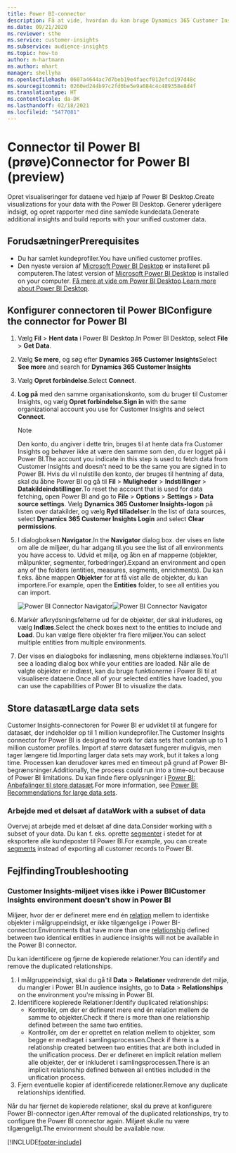 ```yaml
---
title: Power BI-connector
description: Få at vide, hvordan du kan bruge Dynamics 365 Customer Insights-connectoren i Power BI.
ms.date: 09/21/2020
ms.reviewer: sthe
ms.service: customer-insights
ms.subservice: audience-insights
ms.topic: how-to
author: m-hartmann
ms.author: mhart
manager: shellyha
ms.openlocfilehash: 0607a4644ac7d7beb19e4faecf012efcd197d48c
ms.sourcegitcommit: 0260ed244b97c2fd0be5e9a084c4c489358e8d4f
ms.translationtype: HT
ms.contentlocale: da-DK
ms.lasthandoff: 02/18/2021
ms.locfileid: "5477081"
---
```

# <a name="connector-for-power-bi-preview"></a><span data-ttu-id="1839a-103">Connector til Power BI (prøve)</span><span class="sxs-lookup"><span data-stu-id="1839a-103">Connector for Power BI (preview)</span></span>

<span data-ttu-id="1839a-104">Opret visualiseringer for dataene ved hjælp af Power BI Desktop.</span><span class="sxs-lookup"><span data-stu-id="1839a-104">Create visualizations for your data with the Power BI Desktop.</span></span> <span data-ttu-id="1839a-105">Generer yderligere indsigt, og opret rapporter med dine samlede kundedata.</span><span class="sxs-lookup"><span data-stu-id="1839a-105">Generate additional insights and build reports with your unified customer data.</span></span>

## <a name="prerequisites"></a><span data-ttu-id="1839a-106">Forudsætninger</span><span class="sxs-lookup"><span data-stu-id="1839a-106">Prerequisites</span></span>

- <span data-ttu-id="1839a-107">Du har samlet kundeprofiler.</span><span class="sxs-lookup"><span data-stu-id="1839a-107">You have unified customer profiles.</span></span>
- <span data-ttu-id="1839a-108">Den nyeste version af [Microsoft Power BI Desktop](https://powerbi.microsoft.com/desktop/) er installeret på computeren.</span><span class="sxs-lookup"><span data-stu-id="1839a-108">The latest version of [Microsoft Power BI Desktop](https://powerbi.microsoft.com/desktop/) is installed on your computer.</span></span> <span data-ttu-id="1839a-109">[Få mere at vide om Power BI Desktop](https://docs.microsoft.com/power-bi/desktop-what-is-desktop).</span><span class="sxs-lookup"><span data-stu-id="1839a-109">[Learn more about Power BI Desktop](https://docs.microsoft.com/power-bi/desktop-what-is-desktop).</span></span>

## <a name="configure-the-connector-for-power-bi"></a><span data-ttu-id="1839a-110">Konfigurer connectoren til Power BI</span><span class="sxs-lookup"><span data-stu-id="1839a-110">Configure the connector for Power BI</span></span>

1. <span data-ttu-id="1839a-111">Vælg **Fil** > **Hent data** i Power BI Desktop.</span><span class="sxs-lookup"><span data-stu-id="1839a-111">In Power BI Desktop, select **File** > **Get Data**.</span></span>

1. <span data-ttu-id="1839a-112">Vælg **Se mere**, og søg efter **Dynamics 365 Customer Insights**</span><span class="sxs-lookup"><span data-stu-id="1839a-112">Select **See more** and search for **Dynamics 365 Customer Insights**</span></span>

1. <span data-ttu-id="1839a-113">Vælg **Opret forbindelse**.</span><span class="sxs-lookup"><span data-stu-id="1839a-113">Select **Connect**.</span></span>

1. <span data-ttu-id="1839a-114">**Log på** med den samme organisationskonto, som du bruger til Customer Insights, og vælg **Opret forbindelse**.</span><span class="sxs-lookup"><span data-stu-id="1839a-114">**Sign in** with the same organizational account you use for Customer Insights and select **Connect**.</span></span>
   > [!NOTE]
   > <span data-ttu-id="1839a-115">Den konto, du angiver i dette trin, bruges til at hente data fra Customer Insights og behøver ikke at være den samme som den, du er logget på i Power BI.</span><span class="sxs-lookup"><span data-stu-id="1839a-115">The account you indicate in this step is used to fetch data from Customer Insights and doesn't need to be the same you are signed in to Power BI.</span></span> <span data-ttu-id="1839a-116">Hvis du vil nulstille den konto, der bruges til hentning af data, skal du åbne Power BI og gå til **Fil** > **Muligheder** > **Indstillinger** > **Datakildeindstillinger**.</span><span class="sxs-lookup"><span data-stu-id="1839a-116">To reset the account that is used for data fetching, open Power BI and go to **File** > **Options** > **Settings** > **Data source settings**.</span></span> <span data-ttu-id="1839a-117">Vælg **Dynamics 365 Customer Insights-logon** på listen over datakilder, og vælg **Ryd tilladelser**.</span><span class="sxs-lookup"><span data-stu-id="1839a-117">In the list of data sources, select **Dynamics 365 Customer Insights Login** and select **Clear permissions**.</span></span>  

1. <span data-ttu-id="1839a-118">I dialogboksen **Navigator**.</span><span class="sxs-lookup"><span data-stu-id="1839a-118">In the **Navigator** dialog box.</span></span> <span data-ttu-id="1839a-119">der vises en liste om alle de miljøer, du har adgang til.</span><span class="sxs-lookup"><span data-stu-id="1839a-119">you see the list of all environments you have access to.</span></span> <span data-ttu-id="1839a-120">Udvid et miljø, og åbn en af mapperne (objekter, målpunkter, segmenter, forbedringer).</span><span class="sxs-lookup"><span data-stu-id="1839a-120">Expand an environment and open any of the folders (entities, measures, segments, enrichments).</span></span> <span data-ttu-id="1839a-121">Du kan f.eks. åbne mappen **Objekter** for at få vist alle de objekter, du kan importere.</span><span class="sxs-lookup"><span data-stu-id="1839a-121">For example, open the **Entities** folder, to see all entities you can import.</span></span>

   <span data-ttu-id="1839a-122">![Power BI Connector Navigator](media/power-bi-navigator.png "Power BI Connector Navigator")</span><span class="sxs-lookup"><span data-stu-id="1839a-122">![Power BI Connector Navigator](media/power-bi-navigator.png "Power BI Connector Navigator")</span></span>

1. <span data-ttu-id="1839a-123">Markér afkrydsningsfelterne ud for de objekter, der skal inkluderes, og vælg **Indlæs**.</span><span class="sxs-lookup"><span data-stu-id="1839a-123">Select the check boxes next to the entities to include and **Load**.</span></span> <span data-ttu-id="1839a-124">Du kan vælge flere objekter fra flere miljøer.</span><span class="sxs-lookup"><span data-stu-id="1839a-124">You can select multiple entities from multiple environments.</span></span>

1. <span data-ttu-id="1839a-125">Der vises en dialogboks for indlæsning, mens objekterne indlæses.</span><span class="sxs-lookup"><span data-stu-id="1839a-125">You'll see a loading dialog box while your entities are loaded.</span></span> <span data-ttu-id="1839a-126">Når alle de valgte objekter er indlæst, kan du bruge funktionerne i Power BI til at visualisere dataene.</span><span class="sxs-lookup"><span data-stu-id="1839a-126">Once all of your selected entities have loaded, you can use the capabilities of Power BI to visualize the data.</span></span>

## <a name="large-data-sets"></a><span data-ttu-id="1839a-127">Store datasæt</span><span class="sxs-lookup"><span data-stu-id="1839a-127">Large data sets</span></span>

<span data-ttu-id="1839a-128">Customer Insights-connectoren for Power BI er udviklet til at fungere for datasæt, der indeholder op til 1 million kundeprofiler.</span><span class="sxs-lookup"><span data-stu-id="1839a-128">The Customer Insights connector for Power BI is designed to work for data sets that contain up to 1 million customer profiles.</span></span> <span data-ttu-id="1839a-129">Import af større datasæt fungerer muligvis, men tager længere tid.</span><span class="sxs-lookup"><span data-stu-id="1839a-129">Importing larger data sets may work, but it takes a long time.</span></span> <span data-ttu-id="1839a-130">Processen kan derudover køres med en timeout på grund af Power BI-begrænsninger.</span><span class="sxs-lookup"><span data-stu-id="1839a-130">Additionally, the process could run into a time-out because of Power BI limitations.</span></span> <span data-ttu-id="1839a-131">Du kan finde flere oplysninger i [Power BI: Anbefalinger til store datasæt](https://docs.microsoft.com/power-bi/admin/service-premium-what-is#large-datasets).</span><span class="sxs-lookup"><span data-stu-id="1839a-131">For more information, see [Power BI: Recommendations for large data sets](https://docs.microsoft.com/power-bi/admin/service-premium-what-is#large-datasets).</span></span> 

### <a name="work-with-a-subset-of-data"></a><span data-ttu-id="1839a-132">Arbejde med et delsæt af data</span><span class="sxs-lookup"><span data-stu-id="1839a-132">Work with a subset of data</span></span>

<span data-ttu-id="1839a-133">Overvej at arbejde med et delsæt af dine data.</span><span class="sxs-lookup"><span data-stu-id="1839a-133">Consider working with a subset of your data.</span></span> <span data-ttu-id="1839a-134">Du kan f. eks. oprette [segmenter](segments.md) i stedet for at eksportere alle kundeposter til Power BI.</span><span class="sxs-lookup"><span data-stu-id="1839a-134">For example, you can create [segments](segments.md) instead of exporting all customer records to Power BI.</span></span>

## <a name="troubleshooting"></a><span data-ttu-id="1839a-135">Fejlfinding</span><span class="sxs-lookup"><span data-stu-id="1839a-135">Troubleshooting</span></span>

### <a name="customer-insights-environment-doesnt-show-in-power-bi"></a><span data-ttu-id="1839a-136">Customer Insights-miljøet vises ikke i Power BI</span><span class="sxs-lookup"><span data-stu-id="1839a-136">Customer Insights environment doesn't show in Power BI</span></span>

<span data-ttu-id="1839a-137">Miljøer, hvor der er defineret mere end én [relation](relationships.md) mellem to identiske objekter i målgruppeindsigt, er ikke tilgængelige i Power BI-connector.</span><span class="sxs-lookup"><span data-stu-id="1839a-137">Environments that have more than one [relationship](relationships.md) defined between two identical entities in audience insights will not be available in the Power BI connector.</span></span>

<span data-ttu-id="1839a-138">Du kan identificere og fjerne de kopierede relationer.</span><span class="sxs-lookup"><span data-stu-id="1839a-138">You can identify and remove the duplicated relationships.</span></span>

1. <span data-ttu-id="1839a-139">I målgruppeindsigt, skal du gå til **Data** > **Relationer** vedrørende det miljø, du mangler i Power BI.</span><span class="sxs-lookup"><span data-stu-id="1839a-139">In audience insights, go to **Data** > **Relationships** on the environment you're missing in Power BI.</span></span>
2. <span data-ttu-id="1839a-140">Identificere kopierede Relationer:</span><span class="sxs-lookup"><span data-stu-id="1839a-140">Identify duplicated relationships:</span></span>
   - <span data-ttu-id="1839a-141">Kontrollér, om der er defineret mere end én relation mellem de samme to objekter.</span><span class="sxs-lookup"><span data-stu-id="1839a-141">Check if there is more than one relationship defined between the same two entities.</span></span>
   - <span data-ttu-id="1839a-142">Kontrollér, om der er oprettet en relation mellem to objekter, som begge er medtaget i samlingsprocessen.</span><span class="sxs-lookup"><span data-stu-id="1839a-142">Check if there is a relationship created between two entities that are both included in the unification process.</span></span> <span data-ttu-id="1839a-143">Der er defineret en implicit relation mellem alle objekter, der er inkluderet i samlingsprocessen.</span><span class="sxs-lookup"><span data-stu-id="1839a-143">There is an implicit relationship defined between all entities included in the unification process.</span></span>
3. <span data-ttu-id="1839a-144">Fjern eventuelle kopier af identificerede relationer.</span><span class="sxs-lookup"><span data-stu-id="1839a-144">Remove any duplicate relationships identified.</span></span>

<span data-ttu-id="1839a-145">Når du har fjernet de kopierede relationer, skal du prøve at konfigurere Power BI-connector igen.</span><span class="sxs-lookup"><span data-stu-id="1839a-145">After removal of the duplicated relationships, try to configure the Power BI connector again.</span></span> <span data-ttu-id="1839a-146">Miljøet skulle nu være tilgængeligt.</span><span class="sxs-lookup"><span data-stu-id="1839a-146">The environment should be available now.</span></span>

[!INCLUDE[footer-include](../includes/footer-banner.md)]

